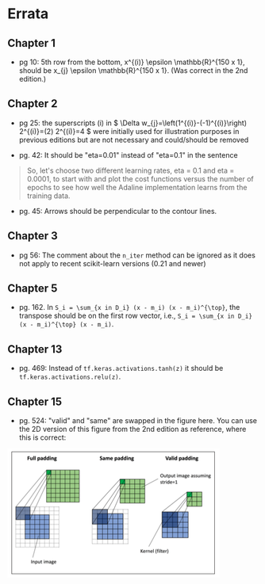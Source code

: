 # Errata

## Chapter 1

- pg 10: 5th row from the bottom, x^{(i)} \epsilon \mathbb{R}^{150 x 1}, should be x_{j} \epsilon \mathbb{R}^{150 x 1}. (Was correct in the 2nd edition.)

## Chapter 2

- pg 25: the superscripts (i) in $ \Delta w_{j}=\left(1^{(i)}-(-1)^{(i)}\right) 2^{(i)}=(2) 2^{(i)}=4 $ were initially used for illustration purposes in previous editions but are not necessary and could/should be removed

- pg. 42: It should be "eta=0.01" instead of "eta=0.1" in the sentence

> So, let's choose two different learning rates, eta = 0.1 and eta = 0.0001, to start with and plot the cost functions versus the number of epochs to see how well the Adaline implementation learns from the training data.

- pg. 45: Arrows should be perpendicular to the contour lines.

## Chapter 3

- pg 56: The comment about the `n_iter` method can be ignored as it does not apply to recent scikit-learn versions (0.21 and newer)

## Chapter 5

- pg. 162. In `S_i = \sum_{x in D_i} (x - m_i) (x - m_i)^{\top}`, the transpose should be on the first row vector, i.e., `S_i = \sum_{x in D_i} (x - m_i)^{\top} (x - m_i)`.

## Chapter 13

- pg. 469: Instead of `tf.keras.activations.tanh(z)` it should be `tf.keras.activations.relu(z)`.

## Chapter 15

- pg. 524: "valid" and "same" are swapped in the figure here. You can use the 2D version of this figure from the 2nd edition as reference, where this is correct:

![](images/524-old.png)
